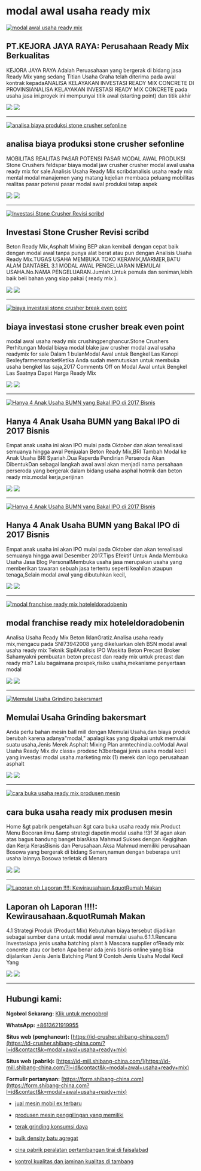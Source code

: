 # modal awal usaha ready mix

<a href="https://swt.shibang-china.com/?l=id&img&k=modal+awal+usaha+ready+mix" target="_blank">![modal awal usaha ready mix](http://static.shibang-china.com/all-800x300/860.jpg)</a>

## PT.KEJORA JAYA RAYA: Perusahaan Ready Mix Berkualitas
KEJORA JAYA RAYA Adalah Peruasahaan yang bergerak di bidang jasa Ready Mix yang sedang Titian Usaha Graha telah diterima pada awal kontrak kepadaANALISA KELAYAKAN INVESTASI READY MIX CONCRETE DI PROVINSIANALISA KELAYAKAN INVESTASI READY MIX CONCRETE pada usaha jasa ini.proyek ini mempunyai titik awal (starting point) dan titik akhir


<a href="https://whatsapp.shibangsoft.com/WhatsApp.php" target="_blank" title="WhatsApp">![](http://static.shibang-china.com/icon/whatsapp.png)</a> <a href="https://swt.shibang-china.com/?l=id&icon&k=modal+awal+usaha+ready+mix" target="_blank">![](http://static.shibang-china.com/icon/chat-id.png)</a>

---

<a href="https://swt.shibang-china.com/?l=id&img&k=modal+awal+usaha+ready+mix" target="_blank">![analisa biaya produksi stone crusher sefonline](http://static.shibang-china.com/all-800x300/1002.jpg)</a>

## analisa biaya produksi stone crusher sefonline
MOBILITAS REALITAS PASAR POTENSI PASAR MODAL AWAL PRODUKSI Stone Crushers feldspar biaya modal jaw crusher crusher modal awal usaha ready mix for sale.Analisis Usaha Ready Mix scribdanalisis usaha ready mix mental modal manajemen yang matang kejelian membaca peluang mobilitas realitas pasar potensi pasar modal awal produksi tetap aspek


<a href="https://whatsapp.shibangsoft.com/WhatsApp.php" target="_blank" title="WhatsApp">![](http://static.shibang-china.com/icon/whatsapp.png)</a> <a href="https://swt.shibang-china.com/?l=id&icon&k=modal+awal+usaha+ready+mix" target="_blank">![](http://static.shibang-china.com/icon/chat-id.png)</a>

---

<a href="https://swt.shibang-china.com/?l=id&img&k=modal+awal+usaha+ready+mix" target="_blank">![Investasi Stone Crusher Revisi scribd](http://static.shibang-china.com/all-800x300/431.jpg)</a>

## Investasi Stone Crusher Revisi scribd
Beton Ready Mix,Asphalt Mixing BEP akan kembali dengan cepat baik dengan modal awal tanpa punya alat berat atau pun dengan Analisis Usaha Ready Mix.TUGAS USAHA MEMBUKA TOKO KERAMIK,MARMER,BATU ALAM DANTABEL 3.1 MODAL AWAL PENGELUARAN MEMULAI USAHA.No.NAMA PENGELUARAN.Jumlah.Untuk pemula dan seniman,lebih baik beli bahan yang siap pakai ( ready mix ).


<a href="https://whatsapp.shibangsoft.com/WhatsApp.php" target="_blank" title="WhatsApp">![](http://static.shibang-china.com/icon/whatsapp.png)</a> <a href="https://swt.shibang-china.com/?l=id&icon&k=modal+awal+usaha+ready+mix" target="_blank">![](http://static.shibang-china.com/icon/chat-id.png)</a>

---

<a href="https://swt.shibang-china.com/?l=id&img&k=modal+awal+usaha+ready+mix" target="_blank">![biaya investasi stone crusher break even point](http://static.shibang-china.com/all-800x300/141.jpg)</a>

## biaya investasi stone crusher break even point
modal awal usaha ready mix crushingpenghancur.Stone Crushers Perhitungan Modal biaya modal blake jaw crusher modal awal usaha readymix for sale Dalam 1 bulanModal Awal untuk Bengkel Las Kanopi BexleyfarmersmarketKetika Anda sudah memutuskan untuk membuka usaha bengkel las saja,2017 Comments Off on Modal Awal untuk Bengkel Las Saatnya Dapat Harga Ready Mix


<a href="https://whatsapp.shibangsoft.com/WhatsApp.php" target="_blank" title="WhatsApp">![](http://static.shibang-china.com/icon/whatsapp.png)</a> <a href="https://swt.shibang-china.com/?l=id&icon&k=modal+awal+usaha+ready+mix" target="_blank">![](http://static.shibang-china.com/icon/chat-id.png)</a>

---

<a href="https://swt.shibang-china.com/?l=id&img&k=modal+awal+usaha+ready+mix" target="_blank">![Hanya 4 Anak Usaha BUMN yang Bakal IPO di 2017 Bisnis](http://static.shibang-china.com/all-800x300/1382.jpg)</a>

## Hanya 4 Anak Usaha BUMN yang Bakal IPO di 2017 Bisnis
Empat anak usaha ini akan IPO mulai pada Oktober dan akan terealisasi semuanya hingga awal Penjualan Beton Ready Mix,BRI Tambah Modal ke Anak Usaha BRI Syariah.Dua Raperda Pendirian Perseroda Akan DibentukDan sebagai langkah awal awal akan menjadi nama persahaan perseroda yang bergerak dalam bidang usaha asphal hotmik dan beton ready mix.modal kerja,perijinan


<a href="https://whatsapp.shibangsoft.com/WhatsApp.php" target="_blank" title="WhatsApp">![](http://static.shibang-china.com/icon/whatsapp.png)</a> <a href="https://swt.shibang-china.com/?l=id&icon&k=modal+awal+usaha+ready+mix" target="_blank">![](http://static.shibang-china.com/icon/chat-id.png)</a>

---

<a href="https://swt.shibang-china.com/?l=id&img&k=modal+awal+usaha+ready+mix" target="_blank">![Hanya 4 Anak Usaha BUMN yang Bakal IPO di 2017 Bisnis](http://static.shibang-china.com/all-800x300/1173.jpg)</a>

## Hanya 4 Anak Usaha BUMN yang Bakal IPO di 2017 Bisnis
Empat anak usaha ini akan IPO mulai pada Oktober dan akan terealisasi semuanya hingga awal Desember 2017.Tips Efektif Untuk Anda Membuka Usaha Jasa Blog PersonalMembuka usaha jasa merupakan usaha yang memberikan tawaran sebuah jasa tertentu seperti keahlian ataupun tenaga,Selain modal awal yang dibutuhkan kecil,


<a href="https://whatsapp.shibangsoft.com/WhatsApp.php" target="_blank" title="WhatsApp">![](http://static.shibang-china.com/icon/whatsapp.png)</a> <a href="https://swt.shibang-china.com/?l=id&icon&k=modal+awal+usaha+ready+mix" target="_blank">![](http://static.shibang-china.com/icon/chat-id.png)</a>

---

<a href="https://swt.shibang-china.com/?l=id&img&k=modal+awal+usaha+ready+mix" target="_blank">![modal franchise ready mix hoteleldoradobenin](http://static.shibang-china.com/all-800x300/14.jpg)</a>

## modal franchise ready mix hoteleldoradobenin
Analisa Usaha Ready Mix Beton IklanGratiz.Analisa usaha ready mix,mengacu pada SNI73942008 yang dikeluarkan oleh BSN modal awal usaha ready mix Teknik SipilAnalisis IPO Waskita Beton Precast Broker Sahamyakni pembuatan beton precast dan ready mix untuk precast dan ready mix? Lalu bagaimana prospek,risiko usaha,mekanisme penyertaan modal


<a href="https://whatsapp.shibangsoft.com/WhatsApp.php" target="_blank" title="WhatsApp">![](http://static.shibang-china.com/icon/whatsapp.png)</a> <a href="https://swt.shibang-china.com/?l=id&icon&k=modal+awal+usaha+ready+mix" target="_blank">![](http://static.shibang-china.com/icon/chat-id.png)</a>

---

<a href="https://swt.shibang-china.com/?l=id&img&k=modal+awal+usaha+ready+mix" target="_blank">![Memulai Usaha Grinding bakersmart](http://static.shibang-china.com/all-800x300/73.jpg)</a>

## Memulai Usaha Grinding bakersmart
Anda perlu bahan mesin ball mill dengan Memulai Usaha,dan biaya produk berubah karena adanya"modal," apalagi kas yang dipakai untuk memulai suatu usaha,Jenis Merek Asphalt Mixing Plan armtechindia.coModal Awal Usaha Ready Mix.div class= prodesc h3berbagai jenis usaha modal kecil yang investasi modal usaha.marketing mix (1) merek dan logo perusahaan asphalt


<a href="https://whatsapp.shibangsoft.com/WhatsApp.php" target="_blank" title="WhatsApp">![](http://static.shibang-china.com/icon/whatsapp.png)</a> <a href="https://swt.shibang-china.com/?l=id&icon&k=modal+awal+usaha+ready+mix" target="_blank">![](http://static.shibang-china.com/icon/chat-id.png)</a>

---

<a href="https://swt.shibang-china.com/?l=id&img&k=modal+awal+usaha+ready+mix" target="_blank">![cara buka usaha ready mix produsen mesin](http://static.shibang-china.com/all-800x300/265.jpg)</a>

## cara buka usaha ready mix produsen mesin
Home &gt pabrik pengetahuan &gt cara buka usaha ready mix.Product Menu Bocoran ilmu &amp strategi dapetin modal usaha !!3f 3f agan akan atas bagus bandung banget biarAksa Mahmud Sukses dengan Kegigihan dan Kerja KerasBisnis dan Perusahaan.Aksa Mahmud memiliki perusahaan Bosowa yang bergerak di bidang Semen,namun dengan beberapa unit usaha lainnya.Bosowa terletak di Menara


<a href="https://whatsapp.shibangsoft.com/WhatsApp.php" target="_blank" title="WhatsApp">![](http://static.shibang-china.com/icon/whatsapp.png)</a> <a href="https://swt.shibang-china.com/?l=id&icon&k=modal+awal+usaha+ready+mix" target="_blank">![](http://static.shibang-china.com/icon/chat-id.png)</a>

---

<a href="https://swt.shibang-china.com/?l=id&img&k=modal+awal+usaha+ready+mix" target="_blank">![Laporan oh Laporan !!!!: Kewirausahaan.&quotRumah Makan](http://static.shibang-china.com/all-800x300/1011.jpg)</a>

## Laporan oh Laporan !!!!: Kewirausahaan.&quotRumah Makan
4.1 Strategi Produk (Product Mix) Kebutuhan biaya tersebut dijadikan sebagai sumber dana untuk modal awal memulai usaha.6.1.1.Rencana Investasiapa jenis usaha batching plant à Mascara supplier ofReady mix concrete atau cor beton Apa benar ada jenis bisnis online yang bisa dijalankan Jenis Jenis Batching Plant 9 Contoh Jenis Usaha Modal Kecil Yang


<a href="https://whatsapp.shibangsoft.com/WhatsApp.php" target="_blank" title="WhatsApp">![](http://static.shibang-china.com/icon/whatsapp.png)</a> <a href="https://swt.shibang-china.com/?l=id&icon&k=modal+awal+usaha+ready+mix" target="_blank">![](http://static.shibang-china.com/icon/chat-id.png)</a>

---
## Hubungi kami:

**Ngobrol Sekarang:** [Klik untuk mengobrol](https://swt.shibang-china.com?l=id&contact&k=modal+awal+usaha+ready+mix)

**WhatsApp:**  [+8613621919955](https://whatsapp.shibangsoft.com/WhatsApp.php)

**Situs web (penghancur):** [https://id-crusher.shibang-china.com/](https://id-crusher.shibang-china.com/?l=id&contact&k=modal+awal+usaha+ready+mix)

**Situs web (pabrik):** [https://id-mill.shibang-china.com/](https://id-mill.shibang-china.com/?l=id&contact&k=modal+awal+usaha+ready+mix)

**Formulir pertanyaan:** [https://form.shibang-china.com](https://form.shibang-china.com?l=id&contact&k=modal+awal+usaha+ready+mix)

* [jual mesin mobil ex terbaru](../32/jual%20mesin%20mobil%20ex%20terbaru.md)

* [produsen mesin penggilingan yang memiliki](../32/produsen%20mesin%20penggilingan%20yang%20memiliki.md)

* [terak grinding konsumsi daya](../40/terak%20grinding%20konsumsi%20daya.md)

* [bulk density batu agregat](../35/bulk%20density%20batu%20agregat.md)

* [cina pabrik peralatan pertambangan tirai di faisalabad](../34/cina%20pabrik%20peralatan%20pertambangan%20tirai%20di%20faisalabad.md)

* [kontrol kualitas dan jaminan kualitas di tambang](../32/kontrol%20kualitas%20dan%20jaminan%20kualitas%20di%20tambang.md)